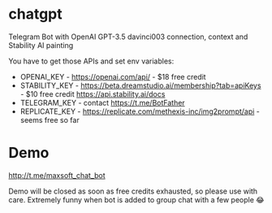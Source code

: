 # chatgpt

Telegram Bot with OpenAI GPT-3.5 davinci003 connection, context and Stability AI painting

You have to get those APIs and set env variables:

* OPENAI_KEY - https://openai.com/api/ - $18 free credit
* STABILITY_KEY - https://beta.dreamstudio.ai/membership?tab=apiKeys - $10 free credit https://api.stability.ai/docs
* TELEGRAM_KEY - contact https://t.me/BotFather
* REPLICATE_KEY - https://replicate.com/methexis-inc/img2prompt/api - seems free so far


# Demo
http://t.me/maxsoft_chat_bot

Demo will be closed as soon as free credits exhausted, so please use with care.
Extremely funny when bot is added to group chat with a few people 😂
